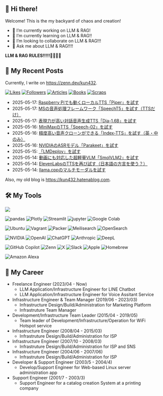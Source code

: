 ## 👋 Hi there!

Welcome! This is the my backyard of chaos and creation!

- 🔭 I’m currently working on LLM & RAG!
- 🌱 I’m currently learning on LLM & RAG!!
- 👯 I’m looking to collaborate on LLM & RAG!!!
- 💬 Ask me about LLM & RAG!!!!

**LLM & RAG RULES!!!!!💪💪💪😤**

## 📝 My Recent Posts

Currently, I write on https://zenn.dev/kun432. 

[![Likes](https://badgen.org/img/zenn/kun432/likes?style=plastic)](https://zenn.dev/kun432)
[![Followers](https://badgen.org/img/zenn/kun432/followers?style=plastic)](https://zenn.dev/kun432)
[![Articles](https://badgen.org/img/zenn/kun432/articles?style=plastic)](https://zenn.dev/kun432)
[![Books](https://badgen.org/img/zenn/kun432/books?style=plastic)](https://zenn.dev/kun432?tab=books)
[![Scraps](https://badgen.org/img/zenn/kun432/scraps?style=plastic)](https://zenn.dev/kun432?tab=scraps)

<ul>
<!-- BLOG-POST-LIST:START --><li>2025-05-17: <a href='https://zenn.dev/kun432/scraps/d635d1b88598f3' target='_blank'>Raspberry Piでも動くローカルTTS「Piper」を試す</a></li><li>2025-05-17: <a href='https://zenn.dev/kun432/scraps/44e3d19d8dedd8' target='_blank'>MSの音声処理フレームワーク「SpeechT5」を試す（TTSだけ）</a></li><li>2025-05-17: <a href='https://zenn.dev/kun432/scraps/7563f7454fa9af' target='_blank'>表現力が高い対話音声生成TTS「Dia-1.6B」を試す</a></li><li>2025-05-16: <a href='https://zenn.dev/kun432/scraps/563d1a7fe7d3fc' target='_blank'>MiniMaxのTTS「Speech-02」を試す</a></li><li>2025-05-16: <a href='https://zenn.dev/kun432/scraps/a7fc4d8c7bf7c5' target='_blank'>精度高い音声クローンができる「Index-TTS」を試す（英・中のみ）</a></li><li>2025-05-16: <a href='https://zenn.dev/kun432/scraps/96928cf8f4a516' target='_blank'>NVIDIAのASRモデル「Parakeet」を試す</a></li><li>2025-05-15: <a href='https://zenn.dev/kun432/scraps/6f91c75bfb2a09' target='_blank'>「LMDeploy」を試す</a></li><li>2025-05-14: <a href='https://zenn.dev/kun432/scraps/caddbf43c7e914' target='_blank'>動画にも対応した超軽量VLM「SmolVLM2」を試す</a></li><li>2025-05-14: <a href='https://zenn.dev/kun432/scraps/203cb09a4e27fa' target='_blank'>ElevenLabsのTTSを再び試す（日本語の方言を使う？）</a></li><li>2025-05-14: <a href='https://zenn.dev/kun432/scraps/8e37bc1e167428' target='_blank'>llama.cppのマルチモーダルを試す</a></li><!-- BLOG-POST-LIST:END -->
</ul>

Also, my old blog is https://kun432.hatenablog.com.

## 🛠️ My Tools

![](https://skillicons.dev/icons?perline=10&i=linux,aws,k8s,prometheus,grafana,docker,terraform,ansible,py,perl,bash,nodejs,ruby,vim,vscode,md,git,github,githubactions,gitlab,netlify,cloudflare,heroku,raspberrypi)

![pandas](https://img.shields.io/badge/-pandas-150458?style=for-the-badge&logo=pandas&logoColor=white)
![Plotly](https://img.shields.io/badge/plotly-3F4F75?style=for-the-badge&logo=plotly&logoColor=white)
![Streamlit](https://img.shields.io/badge/streamlit-FF4B4B?style=for-the-badge&logo=streamlit&logoColor=white)
![jupyter](https://img.shields.io/badge/jupyter-F37626?style=for-the-badge&logo=jupyter&logoColor=white)
![Google Colab](https://img.shields.io/badge/Google%20Colab-F9AB00?style=for-the-badge&logo=googlecolab&logoColor=white)

![Ubuntu](https://img.shields.io/badge/ubuntu-E95420?style=for-the-badge&logo=ubuntu&logoColor=white)
![Vagrant](https://img.shields.io/badge/vagrant-1868F2?style=for-the-badge&logo=vagrant&logoColor=white)
![Packer](https://img.shields.io/badge/packer-02A8EF?style=for-the-badge&logo=packer&logoColor=white)
![Meilisearch](https://img.shields.io/badge/meilisearch-FF5CAA?style=for-the-badge&logo=meilisearch&logoColor=white)
![OpenSearch](https://img.shields.io/badge/opensearch-005EB8?style=for-the-badge&logo=opensearch&logoColor=white)

![NVIDIA](https://img.shields.io/badge/nvidia%20RTX4090-76B900?style=for-the-badge&logo=nvidia&logoColor=white)
![OpenAI](https://img.shields.io/badge/OpenAI-412991?style=for-the-badge&logo=openai&logoColor=white)
![ChatGPT](https://img.shields.io/badge/ChatGPT-74aa9c?style=for-the-badge&logo=openai&logoColor=white)
![Anthropic](https://img.shields.io/badge/Anthropic-D4A27F?style=for-the-badge&logo=anthropic&logoColor=black)
![DeepL](https://img.shields.io/badge/DeepL-0F2B46?style=for-the-badge&logo=deepl&logoColor=white)

![GitHub Copilot](https://img.shields.io/badge/github%20copilot-000000?style=for-the-badge&logo=githubcopilot&logoColor=white)
![Zenn](https://img.shields.io/badge/zenn-3EA8FF?style=for-the-badge&logo=zenn&logoColor=white)
![X](https://img.shields.io/badge/X-000000?style=for-the-badge&logo=x&logoColor=white)
![Slack](https://img.shields.io/badge/slack-4A154B?style=for-the-badge&logo=slack&logoColor=white)
![Apple](https://img.shields.io/badge/Apple-999999?style=for-the-badge&logo=apple&logoColor=white)
![Homebrew](https://img.shields.io/badge/homebrew-FBB040?style=for-the-badge&logo=homebrew&logoColor=white)

![Amazon Alexa](https://img.shields.io/badge/amazon%20alexa-52b5f7?style=for-the-badge&logo=amazon%20alexa&logoColor=white)

## 👔 My Career

- Freelance Engineer (2023/04 - Now)
    - LLM Application/Infrastructure Engineer for LINE Chatbot
    - LLM Application/Infrastructure Engineer for Voice Assitant Service
- Infrastructure Engineer & Team Manager (2019/06 - 2023/03)
    - Infrastructure Design/Build/Administration for Marketing Platform
    - Infrastruture Team Manager
- Development/Infrastructure Team Leader (2015/04 - 2019/05)
    - Team leader of Development/Infrastructure/Operation for WiFi Hotspot service
- Infrastructure Engineer (2008/04 - 2015/03)
    - Infrastruture Design/Build/Administration for ISP
- Infrastructure Engineer (2007/10 - 2008/03)
    - Infrastruture Design/Build/Administration for ISP and SNS
- Infrastructure Engineer (2004/06 - 2007/06)
    - Infrastruture Design/Build/Administration for ISP
- Developer & Support Engineer (2003/5 - 2004/4)
    - Develop/Support Engineer for Web-based Linux server administration app
- Support Engineer (2001/7 - 2003/3)
    - Support Engineer for a catalog creation System at a printing company

</div>
<!--
**kun432/kun432** is a ✨ _special_ ✨ repository because its `README.md` (this file) appears on your GitHub profile.

Here are some ideas to get you started:

- 🔭 I’m currently working on ...
- 🌱 I’m currently learning ...
- 👯 I’m looking to collaborate on ...
- 🤔 I’m looking for help with ...
- 💬 Ask me about ...
- yy📫 How to reach me: ...
- 😄 Pronouns: ...
- ⚡ Fun fact: ...
-->
